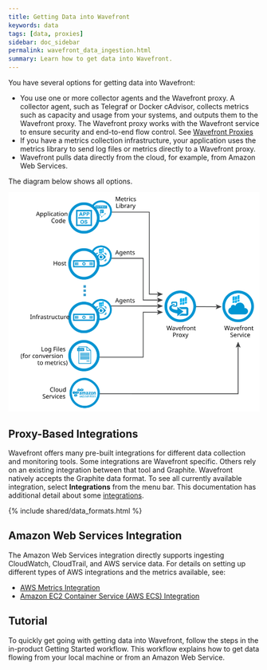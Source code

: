 ```yaml
---
title: Getting Data into Wavefront
keywords: data
tags: [data, proxies]
sidebar: doc_sidebar
permalink: wavefront_data_ingestion.html
summary: Learn how to get data into Wavefront.
---
```

You have several options for getting data into Wavefront:

- You use one or more collector agents and the Wavefront proxy. A collector agent, such as Telegraf or Docker cAdvisor, collects metrics such as capacity and usage from your systems, and outputs them to the Wavefront proxy. The Wavefront proxy works with the Wavefront service to ensure security and end-to-end flow control. See [Wavefront Proxies](proxies.html)
- If you have a metrics collection infrastructure, your application uses the metrics library to send log files or metrics directly to a Wavefront proxy.
- Wavefront pulls data directly from the cloud, for example, from Amazon Web Services.

The diagram below shows all options.

![Wavefront architecture](images/wavefront_architecture.svg)

## Proxy-Based Integrations

Wavefront offers many pre-built integrations for different data collection and monitoring tools. Some integrations are Wavefront specific. Others rely on an existing integration between that tool and Graphite. Wavefront natively accepts the Graphite data format. To see all currently available integration, select **Integrations** from the menu bar. This documentation has additional detail about some [integrations](integrations.html).

{% include shared/data_formats.html %}

## Amazon Web Services Integration

The Amazon Web Services integration directly supports ingesting CloudWatch, CloudTrail, and AWS service data. For details on setting up different types of AWS integrations and the metrics available, see:

- [AWS Metrics Integration](integrations_aws_metrics.html)
- [Amazon EC2 Container Service (AWS ECS) Integration](integrations_aws_ecs.html)

## Tutorial

To quickly get going with getting data into Wavefront, follow the steps in the in-product Getting Started workflow. This workflow explains how to get data flowing from your local machine or from an Amazon Web Service. 
